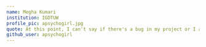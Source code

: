 ```yaml
---
name: Megha Kumari
institution: IGDTUW
profile_pic: apsychogirl.jpg
quote: At this point, I can't say if there's a bug in my project or I am the bug🐛.
github_user: apsychogirl
---
```


